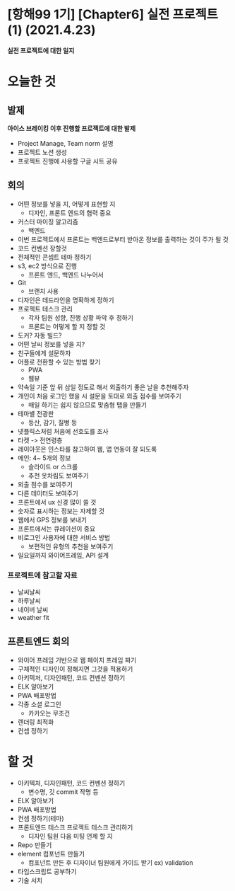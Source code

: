 # [항해99 1기] [Chapter6] 실전 프로젝트 (1) (2021.4.23)



**실전 프로젝트에 대한 일지**

# 오늘한 것

## 발제

**아이스 브레이킹 이후 진행할 프로젝트에 대한 발제**

* Project Manage, Team norm 설명
* 프로젝트 노션 생성
* 프로젝트 진행에 사용할 구글 시트 공유



## 회의

* 어떤 정보를 넣을 지, 어떻게 표현할 지
  * 디자인, 프론트 엔드의 협력 중요
* 커스터 마이징 알고리즘
  * 백엔드
* 이번 프로젝트에서 프론트는 백엔드로부터 받아온 정보를 출력하는 것이 주가 될 것
* 코드 컨벤션 장할것
* 전체적인 콘셉트 테마 정하기
* s3, ec2 방식으로 진행
  * 프론트 엔드, 백엔드 나누어서
* Git
  * 브랜치 사용
* 디자인은 데드라인을 명확하게 정하기
* 프로젝트 테스크 관리
  * 각자 팀원 성향, 진행 상황 파악 후 정하기
  * 프론트는 어떻게 할 지 정할 것
* 도커? 자동 빌드?
* 어떤 날씨 정보를 넣을 지?
* 친구들에게 설문하자
* 어플로 전환할 수 있는 방법 찾기
  * PWA
  * 웹뷰
* 약속일 기준 앞 뒤 삼일 정도로 해서 외출하기 좋은 날을 추천해주자
* 개인이 처음 로그인 했을 시 설문을 토대로 외출 점수를 보여주기
  * 매일 하기는 쉽지 않으므로 맞춤형 탭을 만들기
* 테마별 전광판
  * 등산, 감기, 질병 등
* 넷플릭스처럼 처음에 선호도를 조사
* 타켓 -> 전연령층
* 레이아웃은 인스타를 참고하여 웹, 앱 연동이 잘 되도록
* 메인: 4~ 5개의 정보
  * 슬라이드 or 스크롤
  * 추천 옷차림도 보여주기
* 외출 점수를 보여주기
* 다른 데이터도 보여주기
* 프론트에서 ux 신경 많이 쓸 것
* 숫자로 표시하는 정보는 자제할 것
* 웹에서 GPS 정보를 보내기
* 프론트에서는 큐레이션이 중요
* 비로그인 사용자에 대한 서비스 방법
  * 보편적인 유형의 추천을 보여주기
* 일요일까지 와이어프레임, API 설계



### 프로젝트에 참고할 자료

* 날씨날씨
* 하루날씨
* 네이버 날씨
* weather fit



## 프론트엔드 회의

* 와이어 프레임 기반으로 웹 페이지 프레임 짜기
* 구체적인 디자인이 정해지면 그것을 적용하기
* 아키텍처, 디자인패턴, 코드 컨벤션 정하기
* ELK 알아보기
* PWA 배포방법
* 각종 소셜 로그인
  * 카카오는 무조건
* 렌더링 최적화
* 컨셉 정하기



# 할 것

* 아키텍처, 디자인패턴, 코드 컨벤션 정하기
  * 변수명, 깃 commit 작명 등
* ELK 알아보기
* PWA 배포방법
* 컨셉 정하기(테마)
* 프론트엔드 테스크 프로젝트 테스크 관리하기
  * 디자인 팀원 다음 미팅 언제 할 지
* Repo 만들기
* element 컴포넌트 만들기
  * 컴포넌트 만든 후 디자이너 팀원에게 가이드 받기 ex) validation
* 타입스크립트 공부하기
* 기술 서치